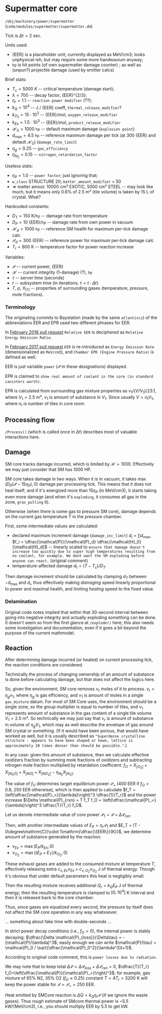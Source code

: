 # Supermatter core
`/obj/machinery/power/supermatter` (`code/modules/supermatter/supermatter.dm`)

Tick is $\Delta\tau=2$ sec.

Units used: 
- {EER} is a placeholder unit; currently displayed as MeV/cm3; looks unphysical-ish, but may require some more handwavium anyway;
- `hp` is hit points (of own supermatter damage counter) ; as well as (unpun?) projectile damage (used by emitter calcs)

Brief stats:
- $T_c=5000$ K -- critical temperature (damage start);
- $\lambda = 700$ -- decay factor, {EER}^{2/3};
- $\eta_r = 1.1$ -- `reaction power modifier` (??);
- $k_Q = 10^4$ -- J / {EER} coeff, `thermal_release_modifier`?
- $k_{O_2} = 15\cdot 10^3$ -- {EER}/mol, `oxygen_release_modifier`
- $k_{Ex} = 1.5\cdot 10^3$ -- {EER}/mol, `product_release_modifier`
- $\mathcal{H}_0 = 1000$ `hp` -- default maximum damage (`explosion point`)
- $d_{\max} = 4.5$ `hp` -- reference maximum damage per tick (at 300 {EER} and default $\mathcal{H}_0$) (`damage_rate_limit`)
- $\eta_g = 0.25$ -- `gas_efficiency`
- $\eta_{N_2} = 0.15$ -- `nitrogen_retardation_factor`

Useless stats:
- $\eta_P = 1.0$ -- `power factor`; just ignoring that;
- `w_class` STRUCTURE 20; `matter_amount_modifier` = 50
- => matter amout: 10000 cm³ EXOTIC, 5000 cm³ STEEL -- may  look like much, but it means only 0.6% of 2.5 m³ (tile volume) is taken by 15 L of crystal. What?  

Hardcoded constants:
- $D_T = 150$ K/`hp` -- damage rate from temperature
- $D_P = 10$ {EER}/`hp` -- damage rate from own power in vacuum
- $\mathcal{H}_d = 1000$ `hp` -- reference SM health for maximum per-tick damage calc
- $\mathcal{P}_d = 300$ {EER} -- reference power for maximum per-tick damage calc
- $T_r = 800$ K -- temperature factor for power reaction increase

Variables:
- $\mathcal{P}$ -- current power, {EER}
- $\mathcal{H}$ -- current integrity (1-damage) (?), `hp`
- $\tau$ -- server time (seconds)
- $t$ -- subsystem time (in iterations;  $\tau = t \cdot \Delta \tau$)
- $T$, $p$, $X_{[?]}$ -- properties of surrounding gases (temperature, pressure, mole fractions).

### Terminology

The originating commits to Baystation (made by the same `atlantiscz`) of the abbreviations EER and EPR used two different phrases for EER. 

In [February 2016 pull request](https://github.com/Baystation12/Baystation12/pull/12104) `Relative EER` is deciphered as `Relative Energy Emission Ratio`.

In [February 2017 pull request](https://github.com/Baystation12/Baystation12/pull/16197) `EER` is re-introduced as `Energy Emission Rate` (dimensionalized as `MeV/cm3`), and `Chamber EPR (Engine Pressure Ratio)` is defined as well.

EER is just variable `power` ($\mathcal{P}$ in these designations) displayed.

EPR is claimed to `show real amount of coolant in the core (in standard canisters worth)`.

EPR is calculated from surrounding gas mixture properties  as $\nu_1 / (V/V_1) / 23.1$, where $V_1=2.5$ m³, $\nu_1$ is amount of substance in $V_1$. Since usually $V=n_tV_1$, where $n_t$ is number of tiles in core room



## Processing flow
`/Process()` (which is called once in $\Delta\tau$) describes most of valuable interactions here.

## Damage

SM core tracks damage incurred, which is limited by $\mathcal{H}=1000$. Effectively we may just consider that SM has 1000 HP.

SM core takes damage in two ways. When it is in vacuum, it takes $\max(D_P(\mathcal{P} - 15\eta_P), 0)$ damage per processing tick. This means that it does not heal itself; and if it's energized more than $15\eta_P$ (in MeV/cm3), it starts taking even more damage (and when it's `exploding`, it consumes all gas in the zone, `grav_pulling` it).

Otherwise (when there is some gas to pressure SM core), damage depends on the current gas temperature $T$ in the pressure chamber.

First, some intermediate values are calculated:
- declared maximum increment damage (`damage_inc_limit`) $d_i = f_i d_{\max}$, $f_i = \dfrac{\mathcal{P}}{\mathcal{P}_d} \dfrac{\mathcal{H}_0}{\mathcal{H}_d}$  -- linearly scaled to `ensure that damage doesn't increase too quickly due to super high temperatures resulting from no coolant, for example. We dont want the SM exploding before anyone can react.` (original comment)
- temperature-affected damage $d_t = (T-T_c)/D_T$.

<!-- Then damage increment is calculating by clamping $-d_i$ between $d_T$ and $\delta d_{\max}$, so,
 effectively (since "forgiving" `clamp` reorders Low and Hi if needed), low-bound is $d_L=\min(d_T, \delta d_{\max})$, hi-bound is $d_H=\max(d_T, \delta d_{\max})$, and resulting $\Delta d  =\min(\max(-d_i, d_L), d_H)$.

This kinda looks like that the intent was to clamp $d_T$ to $[-\delta d_{\max}; f_l \delta d_{\max}]$, to linearly scale damage *taken*, not *healed*; we shall denote the assumed intended result of this calculation as $\tilde\Delta d$. 

Let us analyze the possible branches in detail. Note that $\delta d_{\max}>0$; we should expect $f_m>0$, thus $d_i$>0. ($\Delta d > 0$ means damage taken, <0 -- healed). Denoting $T_\delta = \delta d_{\max} D_T$ (=675K on defaults), we get that:

- If $T<T_c$, actual temperature is lower than critical, $d_L=d_T<0$, $d_H =\delta d_{\max}$:
  - $\Delta d = \min(-d_i,d_T)$; $\tilde\Delta d = \min(-\delta d_{\max}, d_T)$ (damage healed)
- If $T>T_c$, temperature is over critical, yet $0<d_L = d_T < \delta d_{\max} = d_H$:
  - $\Delta d = \tilde\Delta d = d_T$ (damage taken)
- If $T>(T_c + T_\delta)$, temperature is sufficiently over critical, thus $d_L = \delta d_{\max} < d_T = d_H$:
  - $\Delta d = \delta d_{\max}$; $\tilde\Delta d = d_i$.

So it seems like this clamping actually hinders healing of underpowered cooled crystals and does not affect -->

Then damage increment should be calculated by clamping $d_T$ between $-d_{\max}$ and $d_i$, thus effectively making *damaging* speed linearly proportional to power and maximal health, and limiting *healing* speed to the fixed value.

### Delamination
Original code notes implied that within that 30-second interval between going into negative integrity and actually exploding something can be done. It doesn't seem so from the first glance at `/explode()` here; this also needs some investigation and documentation, even if it goes a bit beyond the purpose of the current mathmodel.


## Reaction

After determining damage incurred (or healed) on current processing tick, the reaction conditions are considered.

Technically the process of changing ownership of an amount of substance is done before calculating damage, but that does not affect the logics here.

So, given the environment, SM core removes $\nu_r$ moles of it to process. 
$\nu_r = \eta_g \nu_1$, where $\eta_g$ is gas efficiency, and $\nu_1$ is amount of moles in a single `gas_mixture` datum. For most of SM Core uses, the environment should be a single zone, so the group multiplier is equal to number of tiles, and $\nu_1$ represents amount of substance in the gas content of a single tile volume $V_1 = 2.5$ m³. So technically we may just say that $\nu_r$ is amount of substance in volume of $\eta_g V_1$, which may as well describe the envelope of gas around SM crystal or something.
(If it would have been porous, that would have worked as well, but it is usually described as `"Superdense crystalline structure - appears to have been shaped or hewn, lattice is approximately 20 times denser than should be possible."`.)

In any case: given this amount of substance, then we calculate effective oxidizers fraction by summing mole fractions of oxidizers and subtracting nitrogen mole fraction multiplied by retardation coefficient:
$f_O = X_{[O_2]} + X_{[N_2O]} + X_{[NO]} + X_{[NO_2]} - \eta_{N_2} X_{[N_2]}$.

The value of $f_O$ determines target equilibrium power $\mathcal{P}_=$ (400 EER if $f_O>0.8$, 250 EER otherwise), which is then applied to calculate 
$f_T = \left(\dfrac{\mathcal{P}_=}{\lambda}\right)^3 \dfrac{1}{T_r}$ and the power increase $\Delta \mathcal{P}_{rxn} = T f_T f_O = \left(\dfrac{\mathcal{P}_=}{\lambda}\right)^3 \dfrac{T}{T_r} f_O$.

Let us denote intermediate value of core power $\mathcal{P}_1 = \mathcal{P} + \Delta \mathcal{P}_{rxn}$.

Then, with another intermediate values of $E_P = \eta_r \mathcal{P}_1$ and $E_T = (T - 0\degree\mathrm{C})\cdot 1\mathrm{\dfrac{\{EER\}}{K}}$, we determine amount of substance generated by the reaction:
- $\nu_{Ex} = \max(E_P / k_{Ex}, 0)$
- $\nu_{O_2} = \max((E_P+E_T) / k_{O_2}, 0)$

These exhaust gases are added to the consumed mixture at temperature $T$, effectively releasing extra $c_{v,Ex}\nu_{Ex} + c_{v,O_2}\nu_{O_2}$ J of thermal energy. Though it's obvious that under default parameters this heat is negligibly small.

Then the resulting mixture receives additional $Q_r = k_Q E_P$ J of thermal energy; then the resulting temperature is clamped to $[0; 10^4]$ K interval 
and then it is released back to the core chamber.

Thus, since gases are equalized every second, the pressure by itself does not affect the SM core operation in any way whatsoever.

... something about fake time with double-seconds ...



In strict power decay conditions (i.e., $f_O=0$),
the internal power is stably decaying:
$\dfrac{\Delta \mathcal{P}_{loss}}{\Delta\tau} = -(\mathcal{P}/\lambda)^3$;
easily enough we can write 
$\mathcal{P}(\tau) = \mathcal{P}_0 / \sqrt{\dfrac{\mathcal{P}_0^2}{\lambda^3}t+1}$.

According to original code comment, this is `power losses due to radiation`. 

We may note that to keep total $\Delta \mathcal{P} = \Delta \mathcal{P}_{loss} + \Delta \mathcal{P}_{rxn} = 0$, $\dfrac{T}{T_r} f_O=\left(\dfrac{\mathcal{P}}{\mathcal{P}_=}\right)^3$; for example, gas mixture of 65% N2, 35% O2 ($f_O \approx 0.25$) constant $T=4T_r=3200$ K will keep the power stable for $\mathcal{P}=\mathcal{P}_= = 250$ EER.
 
<!-- do I need math here? --->

Heat emitted by SMCore reaction is 
$\Delta Q = k_Q \eta_r \mathcal{P}$ (if we ignore the waste gases).
Thus rough estimate of SMcore thermal power is ~5.5 kW/(MeV/cm3), i.e., you should multiply EER by 5.5 to get kW.
